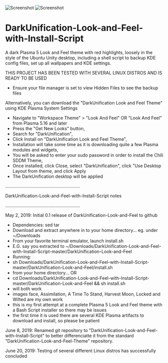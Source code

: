 ![Screenshot](https://i.imgur.com/jHmzEqR.png)
![Screenshot](https://i.imgur.com/vow0ck9.png)

# DarkUnification-Look-and-Feel-with-Install-Script

A dark Plasma 5 Look and Feel theme with red highlights, loosely in the style of the Ubuntu Unity desktop, including a shell script to backup KDE config files, set up all wallpapers and KDE settings.

THIS PROJECT HAS BEEN TESTED WITH SEVERAL LINUX DISTROS AND IS READY TO BE USED
- Ensure your file manager is set to view Hidden Files to see the backup files

Alternatively, you can download the "DarkUnification Look and Feel Theme" using KDE Plasma System Settings
- Navigate to "Workspace Theme" > "Look And Feel" OR "Look And Feel" from Plasma 5.16 and later
- Press the "Get New Looks" button,
- Search for "DarkUnification",
- Click Install on "DarkUnification Look and Feel Theme",
- Installation will take some time as it is downloading quite a few Plasma modules and widgets,
- You will be asked to enter your sudo password in order to install the Chili SDDM Theme,
- Once installed, click Close, select "DarkUnification", click "Use Desktop Layout from theme, and click Apply
- The DarkUnification desktop will be applied

...........................................................

DarkUnification-Look-and-Feel-with-Install-Script notes

...........................................................

May 2, 2019: Initial 0.1 release of DarkUnification-Look-and-Feel to github
- Dependencies: sed tar
- Download and extract anywhere in to your home directory... eg. under ~/Downloads
- From your favorite terminal emulator, launch install.sh
- E.G. say you extracted to ~/Downloads/DarkUnification-Look-and-Feel-with-Install-Script-master/DarkUnification-Look-and-Feel
- Running:
- sh Downloads/DarkUnification-Look-and-Feel-with-Install-Script-master/DarkUnification-Look-and-Feel/install.sh
- from your home directory... OR
- cd Downloads/DarkUnification-Look-and-Feel-with-Install-Script-master/DarkUnification-Look-and-Feel && sh install.sh
- will both work
- images face, Assimilation, A Time To Stand, Harvest Moon, Locked and Wilted are my own work
- this is my first attempt at a complete Plasma 5 Look and Feel theme with a Bash Script installer so there may be issues
- the first time it is used there are several KDE Plasma artifacts to download and install, so please be patient

June 8, 2019: Renamed git repository to "DarkUnification-Look-and-Feel-with-Install-Script" to better differenciatte it from the standard "DarkUnification-Look-and-Feel-Theme" repository.

June 20, 2019: Testing of several different Linux distros has successfully concluded
